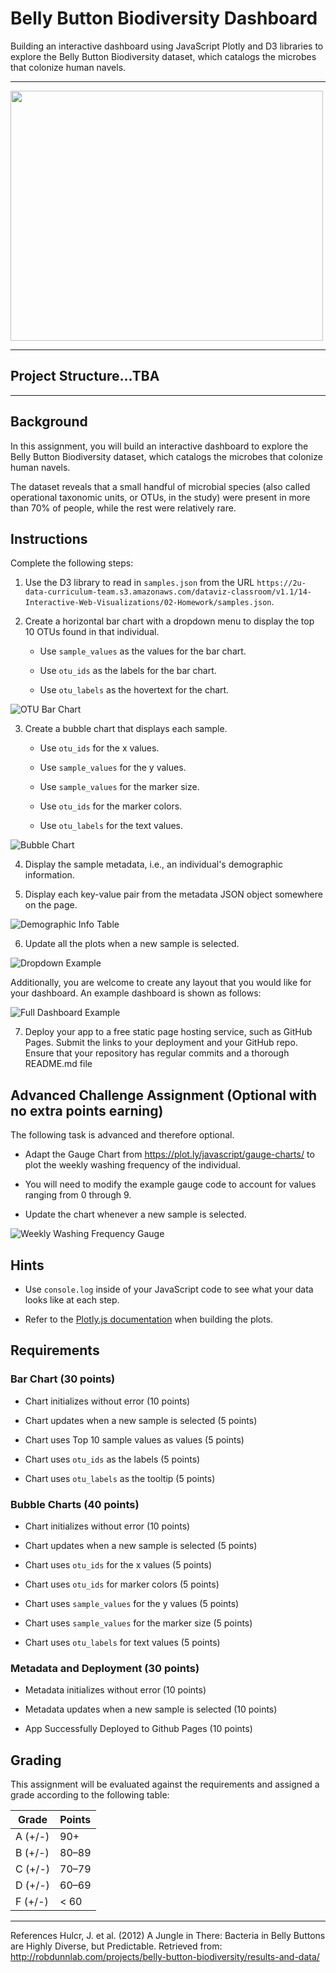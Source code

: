 # Belly Button Biodiversity Dashboard
Building an interactive dashboard using JavaScript Plotly and D3 libraries to explore the Belly Button Biodiversity dataset, which catalogs the microbes that colonize human navels.
- - -
<img src='Images/bacteria.jpg' width='500' height='400'>  

- - -
## Project Structure...TBA
- - -

## Background
In this assignment, you will build an interactive dashboard to explore the Belly Button Biodiversity dataset, which catalogs the microbes that colonize human navels.

The dataset reveals that a small handful of microbial species (also called operational taxonomic units, or OTUs, in the study) were present in more than 70% of people, while the rest were relatively rare.
## Instructions
Complete the following steps:

1. Use the D3 library to read in `samples.json` from the URL `https://2u-data-curriculum-team.s3.amazonaws.com/dataviz-classroom/v1.1/14-Interactive-Web-Visualizations/02-Homework/samples.json`.

2. Create a horizontal bar chart with a dropdown menu to display the top 10 OTUs found in that individual.

    - Use `sample_values` as the values for the bar chart.

    - Use `otu_ids` as the labels for the bar chart.

    - Use `otu_labels` as the hovertext for the chart.

![OTU Bar Chart](Images/hw01.png)

3. Create a bubble chart that displays each sample.

    - Use `otu_ids` for the x values.

    - Use `sample_values` for the y values.

    - Use `sample_values` for the marker size.

    - Use `otu_ids` for the marker colors.

    - Use `otu_labels` for the text values.

![Bubble Chart](Images/bubble_chart.png)

4. Display the sample metadata, i.e., an individual's demographic information.

5. Display each key-value pair from the metadata JSON object somewhere on the page.

![Demographic Info Table](Images/hw03.png)

6. Update all the plots when a new sample is selected. 

![Dropdown Example](Images/dropdown.png)

Additionally, you are welcome to create any layout that you would like for your dashboard.  An example dashboard is shown as follows:

![Full Dashboard Example](Images/hw02.png)

7. Deploy your app to a free static page hosting service, such as GitHub Pages. Submit the links to your deployment and your GitHub repo. Ensure that your repository has regular commits and a thorough README.md file

## Advanced Challenge Assignment (Optional with no extra points earning)
The following task is advanced and therefore optional.

- Adapt the Gauge Chart from https://plot.ly/javascript/gauge-charts/ to plot the weekly washing frequency of the individual.

- You will need to modify the example gauge code to account for values ranging from 0 through 9.

- Update the chart whenever a new sample is selected.

![Weekly Washing Frequency Gauge](Images/gauge.png)

## Hints
- Use `console.log` inside of your JavaScript code to see what your data looks like at each step.

- Refer to the [Plotly.js documentation](https://plotly.com/javascript/) when building the plots.

## Requirements
### Bar Chart (30 points)
- Chart initializes without error (10 points)

- Chart updates when a new sample is selected (5 points)

- Chart uses Top 10 sample values as values (5 points)

- Chart uses `otu_ids` as the labels (5 points)

- Chart uses `otu_labels` as the tooltip (5 points)

### Bubble Charts (40 points)
- Chart initializes without error (10 points)

- Chart updates when a new sample is selected (5 points)

- Chart uses `otu_ids` for the x values (5 points)

- Chart uses `otu_ids` for marker colors (5 points)

- Chart uses `sample_values` for the y values (5 points)

- Chart uses `sample_values` for the marker size (5 points)

- Chart uses `otu_labels` for text values (5 points)

### Metadata and Deployment (30 points)
- Metadata initializes without error (10 points)

- Metadata updates when a new sample is selected (10 points)

- App Successfully Deployed to Github Pages (10 points)

## Grading
This assignment will be evaluated against the requirements and assigned a grade according to the following table:

|Grade|Points|
|-----|------|
|A (+/-)|90+|
|B (+/-)|80–89|
|C (+/-)|70–79|
|D (+/-)|60–69|
|F (+/-)|< 60|
- - -

References
Hulcr, J. et al. (2012) A Jungle in There: Bacteria in Belly Buttons are Highly Diverse, but Predictable. Retrieved from: http://robdunnlab.com/projects/belly-button-biodiversity/results-and-data/
